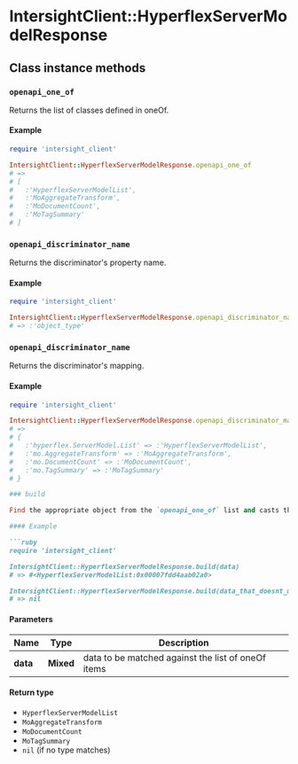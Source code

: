 # IntersightClient::HyperflexServerModelResponse

## Class instance methods

### `openapi_one_of`

Returns the list of classes defined in oneOf.

#### Example

```ruby
require 'intersight_client'

IntersightClient::HyperflexServerModelResponse.openapi_one_of
# =>
# [
#   :'HyperflexServerModelList',
#   :'MoAggregateTransform',
#   :'MoDocumentCount',
#   :'MoTagSummary'
# ]
```

### `openapi_discriminator_name`

Returns the discriminator's property name.

#### Example

```ruby
require 'intersight_client'

IntersightClient::HyperflexServerModelResponse.openapi_discriminator_name
# => :'object_type'
```

### `openapi_discriminator_name`

Returns the discriminator's mapping.

#### Example

```ruby
require 'intersight_client'

IntersightClient::HyperflexServerModelResponse.openapi_discriminator_mapping
# =>
# {
#   :'hyperflex.ServerModel.List' => :'HyperflexServerModelList',
#   :'mo.AggregateTransform' => :'MoAggregateTransform',
#   :'mo.DocumentCount' => :'MoDocumentCount',
#   :'mo.TagSummary' => :'MoTagSummary'
# }

### build

Find the appropriate object from the `openapi_one_of` list and casts the data into it.

#### Example

```ruby
require 'intersight_client'

IntersightClient::HyperflexServerModelResponse.build(data)
# => #<HyperflexServerModelList:0x00007fdd4aab02a0>

IntersightClient::HyperflexServerModelResponse.build(data_that_doesnt_match)
# => nil
```

#### Parameters

| Name | Type | Description |
| ---- | ---- | ----------- |
| **data** | **Mixed** | data to be matched against the list of oneOf items |

#### Return type

- `HyperflexServerModelList`
- `MoAggregateTransform`
- `MoDocumentCount`
- `MoTagSummary`
- `nil` (if no type matches)

